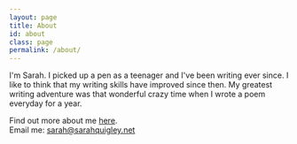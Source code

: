 ```yaml
---
layout: page
title: About
id: about
class: page
permalink: /about/
---
```


I'm Sarah. I picked up a pen as a teenager and I've been writing ever since. I like to think that my writing skills have improved since then. My greatest writing adventure was that wonderful crazy time when I wrote a poem everyday for a year.

Find out more about me [here](http://sarahquigley.net).  
Email me: <sarah@sarahquigley.net>


